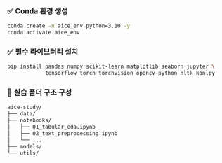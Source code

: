 

### ✅ Conda 환경 생성

``` bash
conda create -n aice_env python=3.10 -y
conda activate aice_env
```

### ✅ 필수 라이브러리 설치

```bash
pip install pandas numpy scikit-learn matplotlib seaborn jupyter \
            tensorflow torch torchvision opencv-python nltk konlpy
```



### 📂 실습 폴더 구조 구성

``` bash
aice-study/
├── data/
├── notebooks/
│   ├── 01_tabular_eda.ipynb
│   ├── 02_text_preprocessing.ipynb
│   └── ...
├── models/
└── utils/
```